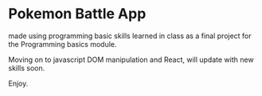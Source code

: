 # Pokemon Battle App

made using programming basic skills learned in class as a final project for the Programming basics module.

Moving on to javascript DOM manipulation and React, will update with new skills soon.

Enjoy.

